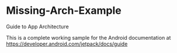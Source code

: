 # Missing-Arch-Example
Guide to App Architecture

This is a complete working sample for the Android documentation at https://developer.android.com/jetpack/docs/guide
